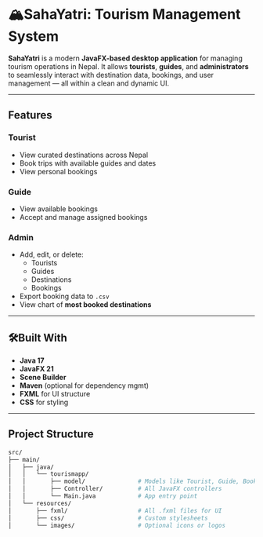 # 🏔SahaYatri: Tourism Management System

**SahaYatri** is a modern **JavaFX-based desktop application** for managing tourism operations in Nepal. It allows **tourists**, **guides**, and **administrators** to seamlessly interact with destination data, bookings, and user management — all within a clean and dynamic UI.

---

## Features

### Tourist
- View curated destinations across Nepal
- Book trips with available guides and dates
- View personal bookings

### Guide
- View available bookings
- Accept and manage assigned bookings

### Admin
- Add, edit, or delete:
  - Tourists
  - Guides
  - Destinations
  - Bookings
- Export booking data to `.csv`
- View chart of **most booked destinations**

---

## 🛠Built With

- **Java 17**
- **JavaFX 21**
- **Scene Builder**
- **Maven** (optional for dependency mgmt)
- **FXML** for UI structure
- **CSS** for styling

---

## Project Structure

```bash
src/
├── main/
│   ├── java/
│   │   └── tourismapp/
│   │       ├── model/               # Models like Tourist, Guide, Booking
│   │       ├── Controller/          # All JavaFX controllers
│   │       └── Main.java            # App entry point
│   └── resources/
│       ├── fxml/                    # All .fxml files for UI
│       ├── css/                     # Custom stylesheets
│       └── images/                  # Optional icons or logos
